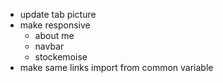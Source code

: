 - update tab picture
- make responsive
    - about me
    - navbar
    - stockemoise
- make same links import from common variable